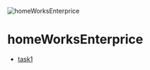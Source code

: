 ![homeWorksEnterprice](https://og-image.vercel.app/homeWorksEnterprice.png?theme=light&md=1&fontSize=100px&images=https://i.imgur.com/FaH8eCf.png)


# homeWorksEnterprice
- [task1](task1)
